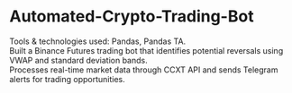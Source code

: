 # Automated-Crypto-Trading-Bot
 Tools &amp; technologies used: Pandas, Pandas TA.   
 Built a Binance Futures trading bot that identifies potential reversals using VWAP and standard deviation bands.  
 Processes real-time market data through CCXT API and sends Telegram alerts for trading opportunities.
